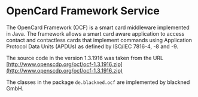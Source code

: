 # OpenCard Framework Service

The OpenCard Framework (OCF) is a smart card middleware implemented in Java. The framework allows a smart card aware
application to access contact and contactless cards that implement commands using Application Protocol Data Units
(APDUs) as defined by ISO/IEC 7816-4, -8 and -9.

The source code in the version 1.3.1916 was taken from the URL [http://www.openscdp.org/ocf/ocf-1.3.1916.zip](http://www.openscdp.org/ocf/ocf-1.3.1916.zip)

The classes in the package ``de.blackned.ocf`` are implemented by blackned GmbH.